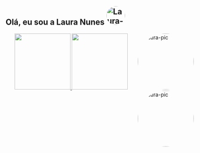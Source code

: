 ## Olá, eu sou a Laura Nunes <img alt="Laura-pic" height="50" style="border-radius:100px;" src="https://webstockreview.net/images/hello-clipart-animation-17.gif"> 

<div>
      <img align="right" alt="Laura-pic" height="150" style="border-radius:100px;" src="https://share-cdn.picrew.me/shareImg/org/202202/599056_R8AV3XvY.png"> 
</div>

<div align="center">
  <a href="https://github.com/lauranunest">
  <img height="150em" src="https://github-readme-stats.vercel.app/api?username=lauranunest&show_icons=true&theme=dracula&include_all_commits=true&count_private=true"/>
  <img height="150em" src="https://github-readme-stats.vercel.app/api/top-langs/?username=lauranunest&layout=compact&langs_count=7&theme=dracula"/>
</div>

  <div>
      <img align="right" alt="Laura-pic" height="150" style="border-radius:100px;" src="https://share-cdn.picrew.me/shareImg/org/202202/599056_R8AV3XvY.png">
    
  </div>
